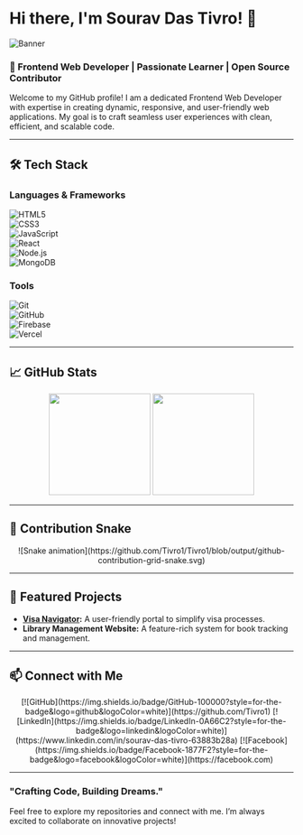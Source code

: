 # Hi there, I'm Sourav Das Tivro! 👋  

![Banner]([https://via.placeholder.com/1200x400?text=Your+Banner+Image+Here](https://i.ibb.co.com/QmS5knw/57-E0495-D-2876-43-DF-BFA6-926610-DF2-CC4.png))  
<!-- Replace the placeholder link with your custom banner image link -->

### 🚀 Frontend Web Developer | Passionate Learner | Open Source Contributor  

Welcome to my GitHub profile! I am a dedicated Frontend Web Developer with expertise in creating dynamic, responsive, and user-friendly web applications. My goal is to craft seamless user experiences with clean, efficient, and scalable code.  

---

## 🛠️ Tech Stack  

### **Languages & Frameworks**  
![HTML5](https://img.shields.io/badge/HTML5-E34F26?style=for-the-badge&logo=html5&logoColor=white)  
![CSS3](https://img.shields.io/badge/CSS3-1572B6?style=for-the-badge&logo=css3&logoColor=white)  
![JavaScript](https://img.shields.io/badge/JavaScript-F7DF1E?style=for-the-badge&logo=javascript&logoColor=black)  
![React](https://img.shields.io/badge/React-20232A?style=for-the-badge&logo=react&logoColor=61DAFB)  
![Node.js](https://img.shields.io/badge/Node.js-339933?style=for-the-badge&logo=nodedotjs&logoColor=white)  
![MongoDB](https://img.shields.io/badge/MongoDB-4EA94B?style=for-the-badge&logo=mongodb&logoColor=white)  

### **Tools**  
![Git](https://img.shields.io/badge/Git-F05032?style=for-the-badge&logo=git&logoColor=white)  
![GitHub](https://img.shields.io/badge/GitHub-181717?style=for-the-badge&logo=github&logoColor=white)  
![Firebase](https://img.shields.io/badge/Firebase-FFCA28?style=for-the-badge&logo=firebase&logoColor=black)  
![Vercel](https://img.shields.io/badge/Vercel-000000?style=for-the-badge&logo=vercel&logoColor=white)  

---

## 📈 GitHub Stats  

<div align="center">  
  <img height="180em" src="https://github-readme-stats.vercel.app/api?username=Tivro1&show_icons=true&hide_border=true&theme=radical" />  
  <img height="180em" src="https://github-readme-streak-stats.herokuapp.com/?user=Tivro1&hide_border=true&theme=radical" />  
</div>  

---

## 🐍 Contribution Snake  

<div align="center">  
  ![Snake animation](https://github.com/Tivro1/Tivro1/blob/output/github-contribution-grid-snake.svg)  
</div>  

---

## 🌟 Featured Projects  

- **[Visa Navigator](https://hnnavigate.vercel.app):** A user-friendly portal to simplify visa processes.  
- **Library Management Website:** A feature-rich system for book tracking and management.  

---

## 📫 Connect with Me  

<div align="center">  
  [![GitHub](https://img.shields.io/badge/GitHub-100000?style=for-the-badge&logo=github&logoColor=white)](https://github.com/Tivro1)  
  [![LinkedIn](https://img.shields.io/badge/LinkedIn-0A66C2?style=for-the-badge&logo=linkedin&logoColor=white)](https://www.linkedin.com/in/sourav-das-tivro-63883b28a)  
  [![Facebook](https://img.shields.io/badge/Facebook-1877F2?style=for-the-badge&logo=facebook&logoColor=white)](https://facebook.com) <!-- Replace with your Facebook profile link -->  
</div>  

---

### "Crafting Code, Building Dreams."  
Feel free to explore my repositories and connect with me. I’m always excited to collaborate on innovative projects!  
